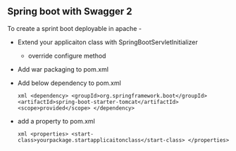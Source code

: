 <H2>Spring boot with Swagger 2</H2>

<p>To create a sprint boot deployable in apache -</P>

* Extend your applicaiton class with SpringBootServletInitializer
    * override configure method

* Add war packaging to pom.xml

* Add below dependency to pom.xml
        <p>
			```xml
				<dependency>
					<groupId>org.springframework.boot</groupId>
					<artifactId>spring-boot-starter-tomcat</artifactId>
					<scope>provided</scope>
				</dependency>
			```
		</p>

* add a property to pom.xml
       <p>
			```xml
				<properties>
					<start-class>yourpackage.startapplicaitonclass</start-class>
				</properties>
			```
		</P>
